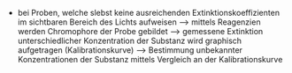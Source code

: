 - bei Proben, welche slebst keine ausreichenden Extinktionskoeffizienten im sichtbaren Bereich des Lichts aufweisen --> mittels Reagenzien werden Chromophore der Probe gebildet --> gemessene Extinktion unterschiedlicher Konzentration der Substanz wird graphisch aufgetragen (Kalibrationskurve) --> Bestimmung unbekannter Konzentrationen der Substanz mittels Vergleich an der Kalibrationskurve